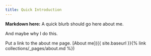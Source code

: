 ```yaml
---
title: Quick Introduction
---
```


**Markdown here:** A quick blurb should go here about me.

And maybe why I do this.

Put a link to the about me page. [About me]({{ site.baseurl }}{% link collections/_pages/about.md %})